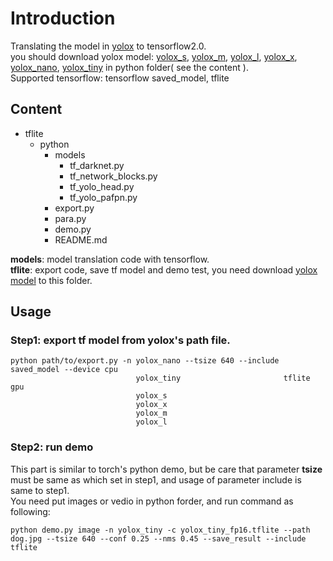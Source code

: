 # Introduction
Translating the model in [yolox](https://github.com/Megvii-BaseDetection/YOLOX) to tensorflow2.0.  
you should download yolox model: [yolox_s](https://github.com/Megvii-BaseDetection/YOLOX/releases/download/0.1.1rc0/yolox_s.pth), 
[yolox_m](https://github.com/Megvii-BaseDetection/YOLOX/releases/download/0.1.1rc0/yolox_m.pth),
[yolox_l](https://github.com/Megvii-BaseDetection/YOLOX/releases/download/0.1.1rc0/yolox_l.pth),
[yolox_x](https://github.com/Megvii-BaseDetection/YOLOX/releases/download/0.1.1rc0/yolox_x.pth),
[yolox_nano](https://github.com/Megvii-BaseDetection/YOLOX/releases/download/0.1.1rc0/yolox_nano.pth),
[yolox_tiny](https://github.com/Megvii-BaseDetection/YOLOX/releases/download/0.1.1rc0/yolox_tiny.pth) 
in python folder( see the content ).   
Supported tensorflow: tensorflow saved_model, tflite
## Content
* tflite
  * python
      * models
        * tf_darknet.py
        * tf_network_blocks.py
        * tf_yolo_head.py
        * tf_yolo_pafpn.py
      * export.py
      * para.py
      * demo.py
      * README.md
      
**models**: model translation code with tensorflow.  
**tflite**: export code, save tf model and demo test, you need download 
[yolox model](https://github.com/Megvii-BaseDetection/YOLOX) to this folder. 

## Usage
### Step1: export tf model from yolox's path file.
    python path/to/export.py -n yolox_nano --tsize 640 --include saved_model --device cpu
                                yolox_tiny                       tflite               gpu
                                yolox_s
                                yolox_x
                                yolox_m
                                yolox_l

### Step2: run demo
This part is similar to torch's python demo, but be care that parameter **tsize** must be same as which set
in step1, and usage of parameter include is same to step1.  
You need put images or vedio in python forder, and run command as following:
```
python demo.py image -n yolox_tiny -c yolox_tiny_fp16.tflite --path dog.jpg --tsize 640 --conf 0.25 --nms 0.45 --save_result --include tflite 
```